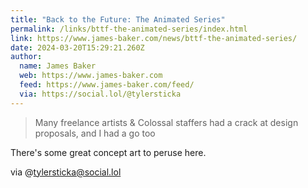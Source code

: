 ```yaml
---
title: "Back to the Future: The Animated Series"
permalink: /links/bttf-the-animated-series/index.html
link: https://www.james-baker.com/news/bttf-the-animated-series/
date: 2024-03-20T15:29:21.260Z
author: 
  name: James Baker
  web: https://www.james-baker.com
  feed: https://www.james-baker.com/feed/
  via: https://social.lol/@tylersticka
---
```


> Many freelance artists & Colossal staffers had a crack at design proposals, and I had a go too

There's some great concept art to peruse here.

via @tylersticka@social.lol
